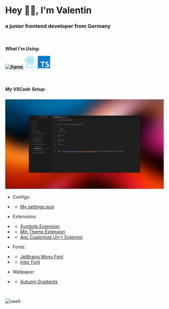 <h1 align="left">Hey 👋🏻, I'm Valentin</h1>
<h3 align="left">a junior frontend developer from Germany</h3>

<br/>
<h5 align="left">What I'm Using:</p>
<p align="left"> <a href="https://www.figma.com/" target="_blank" rel="noreferrer"> <img src="https://www.vectorlogo.zone/logos/figma/figma-icon.svg" alt="figma" width="40" height="40"/> </a> <a href="https://developer.mozilla.org/en-US/docs/Web/JavaScript" target="_blank" rel="noreferrer"> <a href="https://reactjs.org/" target="_blank" rel="noreferrer"> <img src="https://raw.githubusercontent.com/devicons/devicon/master/icons/react/react-original-wordmark.svg" alt="react" width="40" height="40"/> </a> <a href="https://www.typescriptlang.org/" target="_blank" rel="noreferrer"> <img src="https://raw.githubusercontent.com/devicons/devicon/master/icons/typescript/typescript-original.svg" alt="typescript" width="40" height="40"/> </a> </p>
<br/>

<h5 align="left">
My VSCode Setup:
</h6>

![Screenshot](screenshot.png)
- Configs:
- - [My settings.json](VSCode/settings.json)
- Extensions:
- - [Symbols Extension](https://marketplace.visualstudio.com/items?itemName=miguelsolorio.symbols)

- - [Min Theme Extension](https://marketplace.visualstudio.com/items?itemName=miguelsolorio.min-theme)

- - [Apc Customize UI++ Extenion](https://marketplace.visualstudio.com/items?itemName=drcika.apc-extension)
- Fonts:
- - [JetBrains Mono Font](https://www.jetbrains.com/de-de/lp/mono/)

- - [Inter Font](https://fonts.google.com/specimen/Inter)
- Wallpaper:
- - [Autumn Gradients](https://basicappleguy.com/basicappleblog/autumn-gradients)

<br/>
<p align="left"><a href="https://ko-fi.com/veelt"> <img align="left" src="https://cdn.ko-fi.com/cdn/kofi3.png?v=3" height="25" width="105" alt="veelt" /></a>
</p>